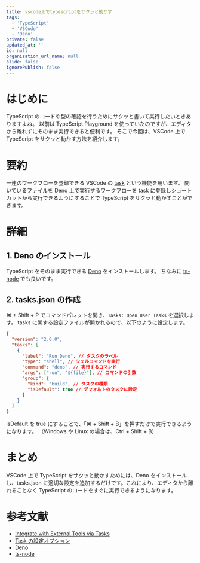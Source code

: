 ```yaml
---
title: vscode上でtypescriptをサクッと動かす
tags:
  - 'TypeScript'
  - 'VSCode'
  - 'Deno'
private: false
updated_at: ''
id: null
organization_url_name: null
slide: false
ignorePublish: false
---
```


# はじめに

TypeScript のコードや型の確認を行うためにサクッと書いて実行したいときありますよね。
以前は TypeScript Playground を使っていたのですが、エディタから離れずにそのまま実行できると便利です。
そこで今回は、VSCode 上で TypeScript をサクッと動かす方法を紹介します。

# 要約

一連のワークフローを登録できる VSCode の [task](https://code.visualstudio.com/docs/editor/tasks) という機能を用います。
開いているファイルを Deno 上で実行するワークフローを task に登録しショートカットから実行できるようにすることで TypeScript をサクッと動かすことができます。

# 詳細

## 1. Deno のインストール

TypeScript をそのまま実行できる [Deno](https://deno.com/) をインストールします。
ちなみに [ts-node](https://www.npmjs.com/package/ts-node) でも良いです。

## 2. tasks.json の作成

⌘ + Shift + P でコマンドパレットを開き、`Tasks: Open User Tasks` を選択します。
tasks に関する設定ファイルが開かれるので、以下のように設定します。

```json
{
  "version": "2.0.0",
  "tasks": [
    {
      "label": "Run Deno", // タスクのラベル
      "type": "shell", // シェルコマンドを実行
      "command": "deno", // 実行するコマンド
      "args": ["run", "${file}"], // コマンドの引数
      "group": {
        "kind": "build", // タスクの種類
        "isDefault": true // デフォルトのタスクに設定
      }
    }
  ]
}
```

isDefault を true にすることで、「⌘ + Shift + B」を押すだけで実行できるようになります。
（Windows や Linux の場合は、Ctrl + Shift + B）

# まとめ

VSCode 上で TypeScript をサクッと動かすためには、Deno をインストールし、tasks.json に適切な設定を追加するだけです。これにより、エディタから離れることなく TypeScript のコードをすぐに実行できるようになります。

# 参考文献

- [Integrate with External Tools via Tasks](https://code.visualstudio.com/docs/editor/tasks)
- [Task の設定オプション](https://code.visualstudio.com/docs/editor/tasks-appendix)
- [Deno](https://deno.com/)
- [ts-node](https://www.npmjs.com/package/ts-node)
